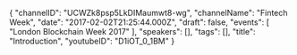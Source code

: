 {
    "channelID": "UCWZk8psp5LkDIMaumwt8-wg",
    "channelName": "Fintech Week",
    "date": "2017-02-02T21:25:44.000Z",
    "draft": false,
    "events": [
        "London Blockchain Week 2017"
    ],
    "speakers": [],
    "tags": [],
    "title": "Introduction",
    "youtubeID": "D1iOT_0_1BM"
}
